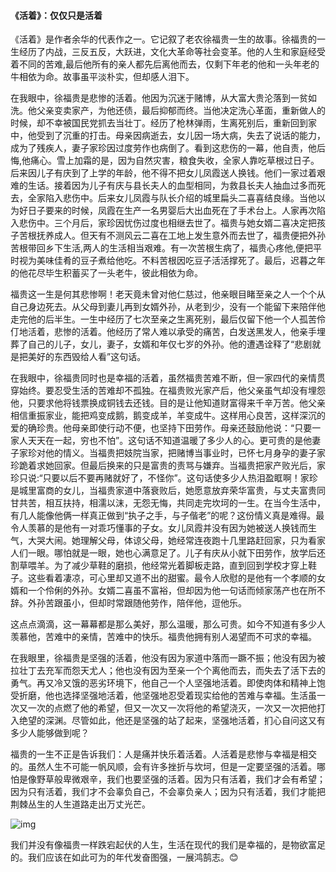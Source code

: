 ####                                       《活着》：仅仅只是活着

《活着》是作者余华的代表作之一。它记叙了老农徐福贵一生的故事。徐福贵的一生经历了内战，三反五反，大跃进，文化大革命等社会变革。他的人生和家庭经受着不同的苦难,最后他所有的亲人都先后离他而去，仅剩下年老的他和一头年老的牛相依为命。故事虽平淡朴实，但却感人泪下。

在我眼中，徐福贵是悲惨的活着。他因为沉迷于赌博，从大富大贵沦落到一贫如洗。他父亲变卖家产，为他还债，最后抑郁而终。当他决定洗心革面，重新做人的时候，却不幸被国民党抓去当壮丁。经历了枪林弹雨，生离死别后，重新回到家中，他受到了沉重的打击。母亲因病逝去，女儿因一场大病，失去了说话的能力，成为了残疾人，妻子家珍因过度劳作也病倒了。看到这悲伤的一幕，他自责，他后悔,他痛心。雪上加霜的是，因为自然灾害，粮食失收，全家人靠吃草根过日子。后来因儿子有庆到了上学的年龄，他不得不把女儿凤霞送人换钱。他们一家过着艰难的生话。接着因为儿子有庆与县长夫人的血型相同，为救县长夫人抽血过多而死去，全家陷入悲伤中。后来女儿凤霞与队长介绍的城里扁头二喜喜结良缘。当他以为好日子要来的时候，凤霞在生产一名男婴后大出血死在了手术台上。人家再次陷入悲伤中。三个月后，家珍因忧伤过度也相继去世了。福贵与她女婿二喜决定把孩子苦根抚养成人。但天有不测风云二喜在工地上发生意外而去世了，福贵便把外孙苦根带回乡下生活,两人的生活相当艰难。有一次苦根生病了，福贵心疼他,便把平时视为美味佳肴的豆子煮给他吃。不料苦根因吃豆子活活撑死了。最后，迟暮之年的他花尽毕生积蓄买了一头老牛，彼此相依为命。

福贵这一生是何其悲惨啊！老天竟未曾对他仁慈过，他亲眼目睹至亲之人一个个从自己身边死去。从父母到妻儿再到女婿外孙，从老到少，没有一个能留下来陪伴他走完他的后半生。一生中经历了七次至亲之生离死别，最后仅留下他一个人孤苦伶仃地活着，悲惨的活着。他经历了常人难以承受的痛苦，白发送黑发人，他亲手埋葬了自己的儿子，女儿，妻子，女婿和年仅七岁的外孙。他的遭遇诠释了“悲剧就是把美好的东西毁给人看”这句话。

在我眼中，徐福贵同时也是幸福的活着，虽然福贵苦难不断，但一家四代的亲情贯穿始终。要忍受生活的苦难却不孤独。在福贵败光家产后，他父亲虽气却没有埋怨他，只要求他将钱票换成铜钱去还钱。目的是让他知道财富得来千辛万苦。他父亲相信重振家业，能把鸡变成鹅，鹅变成羊，羊变成牛。这样用心良苦，这样深沉的爱的确珍贵。他母亲即使行动不便，也坚持下田劳作。母亲还鼓励他说：“只要一家人天天在一起，穷也不怕”。这句话不知道温暖了多少人的心。更可贵的是他妻子家珍对他的情义。当福贵把妓院当家，把赌博当事业时，已怀七月身孕的妻子家珍跪着求她回家。但最后换来的只是富贵的责骂与嫌弃。当福贵把家产败光后，家珍只说:“只要以后不要再赌就好了，不怪你”。这句话使多少人热泪盈眶啊！家珍是城里富商的女儿，当福贵家道中落衰败后，她愿意放弃荣华富贵，与丈夫富贵同甘共苦，相互扶持，相濡以沫，无怨无悔，共同走完坎坷的一生。在当今生活中，有几人能像他俩一样真正做到“执子之手，与子偕老”的呢？这份情义真是难得。最令人羡慕的是他有一对乖巧懂事的子女。女儿凤霞并没有因为她被送人换钱而生气，大哭大闹。她理解父母，体谅父母，她经常连夜跑十几里路赶回家，只为看家人们一眼。哪怕就是一眼，她也心满意足了。儿子有庆从小就下田劳作，放学后还割草喂羊。为了减少草鞋的磨损，他经常光着脚板走路，直到回到学校才穿上鞋子。这些看着凄凉，可心里却又道不出的甜蜜。最令人欣慰的是他有一个孝顺的女婿和一个伶俐的外孙。女婿二喜虽不富裕，但却因为他一句话而倾家荡产也在所不辞。外孙苦跟虽小，但却时常跟随他劳作，陪伴他，逗他乐。

这点点滴滴，这一幕幕都是那么美好，那么温暖，那么可贵。如今不知道有多少人羡慕他，苦难中的亲情，苦难中的快乐。福贵他拥有别人渴望而不可求的幸福。

在我眼里，徐福贵是坚强的活着，他没有因为家道中落而一蹶不振；他没有因为被拉壮丁去充军而怨天尤人；他也没有因为至亲一个个离他而去，而失去了活下去的勇气。再又冷又饿的恶劣环境下，他自己一个人坚强地活着。即使肉体和精神上饱受折磨，他也选择坚强地活着，他坚强地忍受着现实给他的苦难与幸福。生活虽一次又一次的点燃了他的希望，但又一次又一次将他的希望浇灭，一次又一次把他打入绝望的深渊。尽管如此，他还是坚强的站了起来，坚强地活着，扪心自问这又有多少人能够做到呢？

福贵的一生不正是告诉我们：人是痛并快乐着活着。人活着是悲惨与幸福是相交的。虽然人生不可能一帆风顺，会有许多挫折与坎坷，但是一定要坚强的活着。哪怕是像野草般卑微艰辛，我们也要坚强的活着。因为只有活着，我们才会有希望；因为只有活着，我们才不会辜负自己，不会辜负亲人；因为只有活着，我们才能把荆棘丛生的人生道路走出万丈光芒。

![img](https://bkimg.cdn.bcebos.com/pic/38dbb6fd5266d016092449767579c30735fae6cd9f68?x-bce-process=image/watermark,image_d2F0ZXIvYmFpa2UxNTA=,g_7,xp_5,yp_5/format,f_auto)

我们并没有像福贵一样跌宕起伏的人生，生活在现代的我们是幸福的，是物欲富足的。我们应该在如此可为的年代发奋图强，一展鸿鹄志。:blush:

